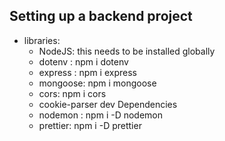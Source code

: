 ## Setting up a backend project

- libraries:
  - NodeJS: this needs to be installed globally
  - dotenv : npm i dotenv
  - express : npm i express
  - mongoose: npm i mongoose
  - cors: npm i cors
  - cookie-parser
    dev Dependencies
  - nodemon : npm i -D nodemon
  - prettier: npm i -D prettier
